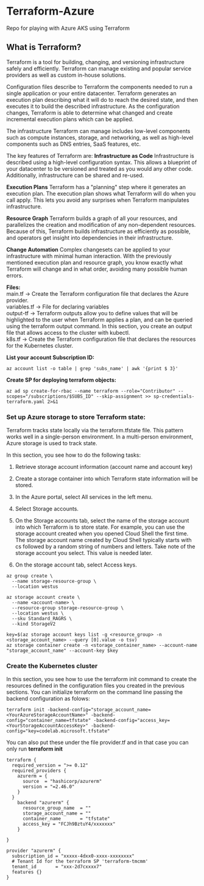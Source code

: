 # Terraform-Azure
Repo for playing with Azure AKS using Terraform

## What is Terraform?
Terraform is a tool for building, changing, and versioning infrastructure safely and efficiently. Terraform can manage existing and popular service providers as well as custom in-house solutions.

Configuration files describe to Terraform the components needed to run a single application or your entire datacenter. Terraform generates an execution plan describing what it will do to reach the desired state, and then executes it to build the described infrastructure. As the configuration changes, Terraform is able to determine what changed and create incremental execution plans which can be applied.

The infrastructure Terraform can manage includes low-level components such as compute instances, storage, and networking, as well as high-level components such as DNS entries, SaaS features, etc.

The key features of Terraform are:
__Infrastructure as Code__
Infrastructure is described using a high-level configuration syntax. This allows a blueprint of your datacenter to be versioned and treated as you would any other code. Additionally, infrastructure can be shared and re-used.

__Execution Plans__
Terraform has a "planning" step where it generates an execution plan. The execution plan shows what Terraform will do when you call apply. This lets you avoid any surprises when Terraform manipulates infrastructure.

__Resource Graph__
Terraform builds a graph of all your resources, and parallelizes the creation and modification of any non-dependent resources. Because of this, Terraform builds infrastructure as efficiently as possible, and operators get insight into dependencies in their infrastructure.

__Change Automation__
Complex changesets can be applied to your infrastructure with minimal human interaction. With the previously mentioned execution plan and resource graph, you know exactly what Terraform will change and in what order, avoiding many possible human errors.

__Files:__<br>
main.tf -> Create the Terraform configuration file that declares the Azure provider. <br>
variables.tf -> File for declaring variables <br>
output-tf -> Terraform outputs allow you to define values that will be highlighted to the user when Terraform applies a plan, and can be queried using the terraform output command. In this section, you create an output file that allows access to the cluster with kubectl.<br>
k8s.tf -> Create the Terraform configuration file that declares the resources for the Kubernetes cluster.<br>

__List your account Subscription ID:__
```
az account list -o table | grep 'subs_name' | awk '{print $ 3}'
```
__Create SP for deploying terraform objects:__
```
az ad sp create-for-rbac --name terraform --role="Contributor" --scopes="/subscriptions/$SUBS_ID" --skip-assignment >> sp-credentials-terraform.yaml 2>&1
```

### Set up Azure storage to store Terraform state: <br>

Terraform tracks state locally via the terraform.tfstate file. This pattern works well in a single-person environment. In a multi-person environment, Azure storage is used to track state.<br>

In this section, you see how to do the following tasks:<br>

1. Retrieve storage account information (account name and account key)<br>
2. Create a storage container into which Terraform state information will be stored.<br>
3. In the Azure portal, select All services in the left menu.<br>

4. Select Storage accounts.<br>

5. On the Storage accounts tab, select the name of the storage account into which Terraform is to store state. For example, you can use the storage account created when you opened Cloud Shell the first time. The storage account name created by Cloud Shell typically starts with cs followed by a random string of numbers and letters. Take note of the storage account you select. This value is needed later.<br>

6. On the storage account tab, select Access keys.<br>

```
az group create \
  --name storage-resource-group \
  --location westus
  
az storage account create \
  --name <account-name> \
  --resource-group storage-resource-group \
  --location westus \
  --sku Standard_RAGRS \
  --kind StorageV2
  
key=$(az storage account keys list -g <resource_group> -n <storage_account_name> --query [0].value -o tsv)
az storage container create -n <storage_container_name> --account-name "storage_account_name" --account-key $key
```

### Create the Kubernetes cluster
In this section, you see how to use the terraform init command to create the resources defined in the configuration files you created in the previous sections.
You can initialize terraform on the command line passing the backend configuration as folows:
```
terraform init -backend-config="storage_account_name=<YourAzureStorageAccountName>" -backend-config="container_name=tfstate" -backend-config="access_key=<YourStorageAccountAccessKey>" -backend-config="key=codelab.microsoft.tfstate" 
```
You can also put these under the file provider.tf and in that case you can only run __terraform init__
```
terraform {
  required_version = ">= 0.12"
  required_providers {
    azurerm = {
      source  = "hashicorp/azurerm"
      version = "=2.46.0"
    }
  }
    backend "azurerm" {
      resource_group_name  = ""
      storage_account_name = ""
      container_name       = "tfstate"
      access_key = "FCJh9BztuY4/xxxxxxx"
    }

}

provider "azurerm" {
  subscription_id = "xxxxx-4dxx0-xxxx-xxxxxxxx"
  # Tenant Id for the terraform SP 'terraform-tmcmm'
  tenant_id       = "xxx-2d7cxxxx7"
  features {}
}
```
